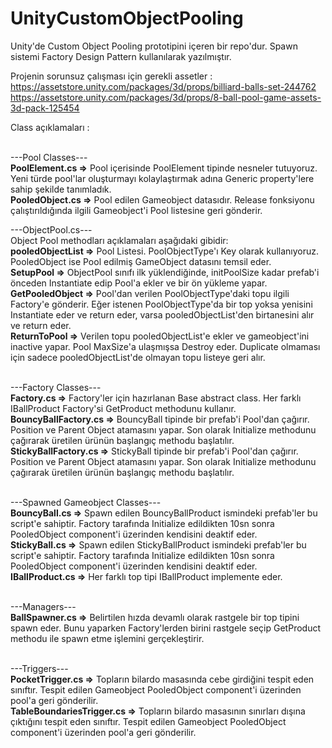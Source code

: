 # UnityCustomObjectPooling
Unity'de Custom Object Pooling prototipini içeren bir repo'dur. Spawn sistemi Factory Design Pattern kullanılarak yazılmıştır.

Projenin sorunsuz çalışması için gerekli assetler :<br>
https://assetstore.unity.com/packages/3d/props/billiard-balls-set-244762 <br>
https://assetstore.unity.com/packages/3d/props/8-ball-pool-game-assets-3d-pack-125454

Class açıklamaları : <br><br>

---Pool Classes---<br>
<b>PoolElement.cs =></b> Pool içerisinde PoolElement tipinde nesneler tutuyoruz. Yeni türde pool'lar oluşturmayı kolaylaştırmak adına Generic property'lere sahip şekilde tanımladık.<br>
<b>PooledObject.cs =></b> Pool edilen Gameobject datasıdır. Release fonksiyonu çalıştırıldığında ilgili Gameobject'i Pool listesine geri gönderir.

---ObjectPool.cs---<br>
Object Pool methodları açıklamaları aşağıdaki gibidir:<br>
<b>pooledObjectList =></b> Pool Listesi. PoolObjectType'ı Key olarak kullanıyoruz. PooledObject ise Pool edilmiş GameObject datasını temsil eder.<br>
<b>SetupPool =></b> ObjectPool sınıfı ilk yüklendiğinde, initPoolSize kadar prefab'i önceden Instantiate edip Pool'a ekler ve bir ön yükleme yapar.<br>
<b>GetPooledObject =></b> Pool'dan verilen PoolObjectType'daki topu ilgili Factory'e gönderir. Eğer istenen PoolObjectType'da bir top yoksa yenisini Instantiate eder ve return eder, varsa pooledObjectList'den birtanesini alır ve return eder.<br>
<b>ReturnToPool =></b> Verilen topu pooledObjectList'e ekler ve gameobject'ini inactive yapar. Pool MaxSize'a ulaşmışsa Destroy eder. Duplicate olmaması için sadece pooledObjectList'de olmayan topu listeye geri alır.<br><br>

---Factory Classes---<br>
<b>Factory.cs =></b> Factory'ler için hazırlanan Base abstract class. Her farklı IBallProduct Factory'si GetProduct methodunu kullanır.<br>
<b>BouncyBallFactory.cs =></b> BouncyBall tipinde bir prefab'i Pool'dan çağırır. Position ve Parent Object atamasını yapar. Son olarak Initialize methodunu çağırarak üretilen ürünün başlangıç methodu başlatılır. <br>
<b>StickyBallFactory.cs =></b> StickyBall tipinde bir prefab'i Pool'dan çağırır. Position ve Parent Object atamasını yapar. Son olarak Initialize methodunu çağırarak üretilen ürünün başlangıç methodu başlatılır. <br><br>

---Spawned Gameobject Classes---<br>
<b>BouncyBall.cs =></b> Spawn edilen BouncyBallProduct ismindeki prefab'ler bu script'e sahiptir. Factory tarafında Initialize edildikten 10sn sonra PooledObject component'i üzerinden kendisini deaktif eder. <br>
<b>StickyBall.cs =></b> Spawn edilen StickyBallProduct ismindeki prefab'ler bu script'e sahiptir. Factory tarafında Initialize edildikten 10sn sonra PooledObject component'i üzerinden kendisini deaktif eder. <br>
<b>IBallProduct.cs =></b> Her farklı top tipi IBallProduct implemente eder.<br><br>

---Managers---<br>
<b>BallSpawner.cs =></b> Belirtilen hızda devamlı olarak rastgele bir top tipini spawn eder. Bunu yaparken Factory'lerden birini rastgele seçip GetProduct methodu ile spawn etme işlemini gerçekleştirir.<br><br>

---Triggers---<br>
<b>PocketTrigger.cs =></b> Topların bilardo masasında cebe girdiğini tespit eden sınıftır. Tespit edilen Gameobject PooledObject component'i üzerinden pool'a geri gönderilir.<br>
<b>TableBoundariesTrigger.cs =></b> Topların bilardo masasının sınırları dışına çıktığını tespit eden sınıftır. Tespit edilen Gameobject PooledObject component'i üzerinden pool'a geri gönderilir.

